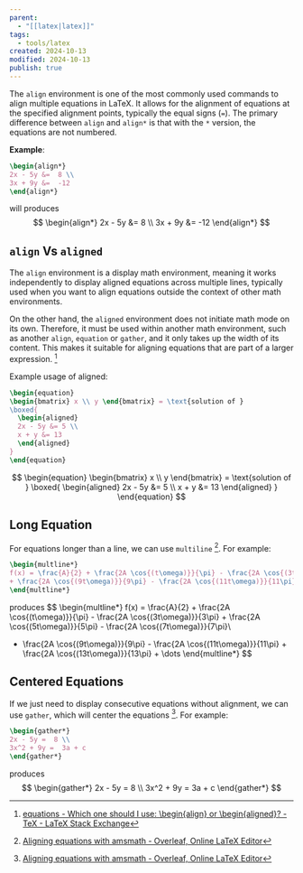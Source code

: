 ```yaml
---
parent:
  - "[[latex|latex]]"
tags:
  - tools/latex
created: 2024-10-13
modified: 2024-10-13
publish: true
---
```

The `align` environment is one of the most commonly used commands to align multiple equations in LaTeX. It allows for the alignment of equations at the specified alignment points, typically the equal signs (`=`). The primary difference between `align` and `align*` is that with the `*` version, the equations are not numbered.

**Example**:
```latex
\begin{align*}
2x - 5y &=  8 \\
3x + 9y &=  -12
\end{align*}
```
will produces
$$
\begin{align*} 
2x - 5y &=  8 \\ 
3x + 9y &=  -12
\end{align*}
$$
## `align` Vs `aligned`
The `align` environment is a display math environment, meaning it works independently to display aligned equations across multiple lines, typically used when you want to align equations outside the context of other math environments.

On the other hand, the `aligned` environment does not initiate math mode on its own. Therefore, it must be used within another math environment, such as another `align`, `equation` or `gather`, and it only takes up the width of its content. This makes it suitable for aligning equations that are part of a larger expression. [^1]

Example usage of aligned:
```latex
\begin{equation}
\begin{bmatrix} x \\ y \end{bmatrix} = \text{solution of }
\boxed{
  \begin{aligned}
  2x - 5y &= 5 \\
  x + y &= 13
  \end{aligned}
}
\end{equation}
```
$$
\begin{equation}
\begin{bmatrix} x \\ y \end{bmatrix} = \text{solution of }
\boxed{
  \begin{aligned}
  2x - 5y &= 5 \\
  x + y &= 13
  \end{aligned}
}
\end{equation}
$$


## Long Equation
For equations longer than a line, we can use `multiline` [^2]. For example:
```latex
\begin{multline*}
f(x) = \frac{A}{2} + \frac{2A \cos{(t\omega)}}{\pi} - \frac{2A \cos{(3t\omega)}}{3\pi} + \frac{2A \cos{(5t\omega)}}{5\pi} - \frac{2A \cos{(7t\omega)}}{7\pi}\\
+ \frac{2A \cos{(9t\omega)}}{9\pi} - \frac{2A \cos{(11t\omega)}}{11\pi} + \frac{2A \cos{(13t\omega)}}{13\pi} + \dots
\end{multline*}
```
produces
$$
\begin{multline*}
f(x) = \frac{A}{2} + \frac{2A \cos{(t\omega)}}{\pi} - \frac{2A \cos{(3t\omega)}}{3\pi} + \frac{2A \cos{(5t\omega)}}{5\pi} - \frac{2A \cos{(7t\omega)}}{7\pi}\\
+ \frac{2A \cos{(9t\omega)}}{9\pi} - \frac{2A \cos{(11t\omega)}}{11\pi} + \frac{2A \cos{(13t\omega)}}{13\pi} + \dots
\end{multline*}
$$


## Centered Equations
If we just need to display consecutive equations without alignment, we can use `gather`, which will center the equations [^2]. For example:
```latex
\begin{gather*}
2x - 5y =  8 \\
3x^2 + 9y =  3a + c
\end{gather*}
```
produces
$$
\begin{gather*} 
2x - 5y =  8 \\ 
3x^2 + 9y =  3a + c
\end{gather*}
$$

[^1]: [equations - Which one should I use: \\begin{align} or \\begin{aligned}? - TeX - LaTeX Stack Exchange](https://tex.stackexchange.com/questions/8788/which-one-should-i-use-beginalign-or-beginaligned)
[^2]: [Aligning equations with amsmath - Overleaf, Online LaTeX Editor](https://www.overleaf.com/learn/latex/Aligning_equations_with_amsmath)